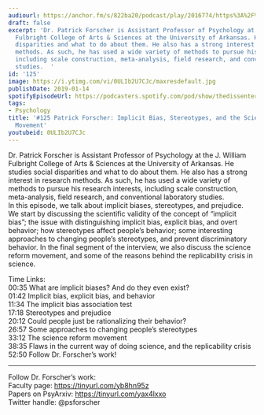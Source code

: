 ```yaml
---
audiourl: https://anchor.fm/s/822ba20/podcast/play/2016774/https%3A%2F%2Fd3ctxlq1ktw2nl.cloudfront.net%2Fproduction%2F2019-0-1%2F7778154-44100-2-e10b0aeec954f.m4a
draft: false
excerpt: 'Dr. Patrick Forscher is Assistant Professor of Psychology at the J. William
  Fulbright College of Arts & Sciences at the University of Arkansas. He studies social
  disparities and what to do about them. He also has a strong interest in research
  methods. As such, he has used a wide variety of methods to pursue his research interests,
  including scale construction, meta-analysis, field research, and conventional laboratory
  studies.  '
id: '125'
image: https://i.ytimg.com/vi/0ULIb2U7CJc/maxresdefault.jpg
publishDate: 2019-01-14
spotifyEpisodeUrl: https://podcasters.spotify.com/pod/show/thedissenter/episodes/125-Patrick-Forscher-Implicit-Bias--Stereotypes--and-the-Science-Reform-Movement-e2s226
tags:
- Psychology
title: '#125 Patrick Forscher: Implicit Bias, Stereotypes, and the Science Reform
  Movement'
youtubeid: 0ULIb2U7CJc
---
```

<div class="timelinks">

Dr. Patrick Forscher is Assistant Professor of Psychology at the J. William Fulbright College of Arts & Sciences at the University of Arkansas. He studies social disparities and what to do about them. He also has a strong interest in research methods. As such, he has used a wide variety of methods to pursue his research interests, including scale construction, meta-analysis, field research, and conventional laboratory studies.  
In this episode, we talk about implicit biases, stereotypes, and prejudice. We start by discussing the scientific validity of the concept of “implicit bias”; the issue with distinguishing implicit bias, explicit bias, and overt behavior; how stereotypes affect people’s behavior; some interesting approaches to changing people’s stereotypes, and prevent discriminatory behavior. In the final segment of the interview, we also discuss the science reform movement, and some of the reasons behind the replicability crisis in science.

Time Links:  
<time>00:35</time> What are implicit biases? And do they even exist?  
<time>01:42</time> Implicit bias, explicit bias, and behavior                     
<time>11:34</time> The implicit bias association test                     
<time>17:18</time> Stereotypes and prejudice              
<time>20:12</time> Could people just be rationalizing their behavior?       
<time>26:57</time> Some approaches to changing people’s stereotypes    
<time>33:12</time> The science reform movement   
<time>38:35</time> Flaws in the current way of doing science, and the replicability crisis      
<time>52:50</time> Follow Dr. Forscher’s work!    

---

Follow Dr. Forscher’s work:  
Faculty page: https://tinyurl.com/yb8hn95z  
Papers on PsyArxiv: https://tinyurl.com/yax4lxxo  
Twitter handle: @psforscher
</div>

